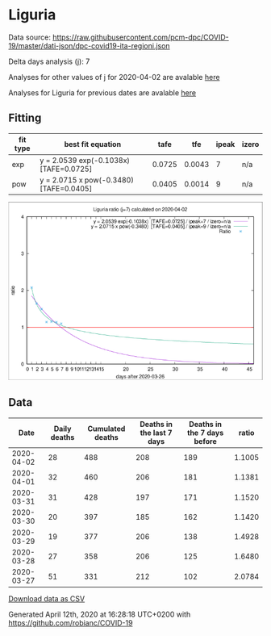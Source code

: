 # Liguria

Data source: https://raw.githubusercontent.com/pcm-dpc/COVID-19/master/dati-json/dpc-covid19-ita-regioni.json

Delta days analysis (j): 7

Analyses for other values of j for 2020-04-02 are avalable [here](../README.md)

Analyses for Liguria for previous dates are avalable [here](../../README.md)

## Fitting 
|fit type|best fit equation|tafe|tfe|ipeak|izero|
|-------|-----|--------|------|---|---|
|exp|y = 2.0539 exp(-0.1038x)  [TAFE=0.0725]|0.0725|0.0043|7|n/a|
|pow|y = 2.0715 x pow(-0.3480)  [TAFE=0.0405]|0.0405|0.0014|9|n/a|

![Plot](COVID-19_liguria_j7_2020-04-02.png)

## Data
|Date|Daily deaths|Cumulated deaths|Deaths in the last 7 days|Deaths in the 7 days before|ratio|
|----|----------|-----------|-------|--------------------|-----|
|2020-04-02|28|488|208|189|1.1005|
|2020-04-01|32|460|206|181|1.1381|
|2020-03-31|31|428|197|171|1.1520|
|2020-03-30|20|397|185|162|1.1420|
|2020-03-29|19|377|206|138|1.4928|
|2020-03-28|27|358|206|125|1.6480|
|2020-03-27|51|331|212|102|2.0784|

[Download data as CSV](COVID-19_liguria_j7_2020-04-02.csv)

Generated April 12th, 2020 at 16:28:18 UTC+0200 with https://github.com/robianc/COVID-19
